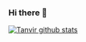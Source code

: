 ### Hi there 👋

<!--
**TanvirAlam/TanvirAlam** is a ✨ _special_ ✨ repository because its `README.md` (this file) appears on your GitHub profile.

Here are some ideas to get you started:

- 🔭 I’m currently working on App: React, TypeScript, Storybook
- 🌱 I’m currently learning ...
- 👯 I’m looking to collaborate on ...
- 🤔 I’m looking for help with ...
- 💬 Ask me about ...
- 📫 How to reach me: ...
- 😄 Pronouns: ...
- ⚡ Fun fact: ...
-->

[![Tanvir github stats](https://github-readme-stats.vercel.app/api?username=tanviralam)](https://github.com/tanviralam/github-readme-stats)
